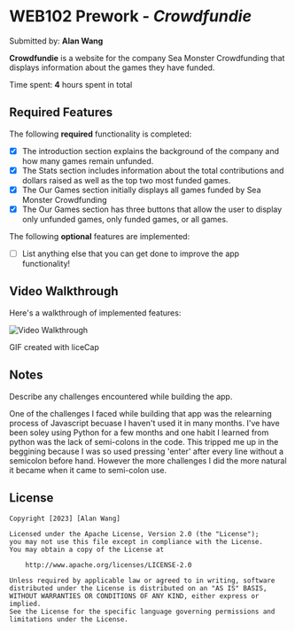 # WEB102 Prework - *Crowdfundie*

Submitted by: **Alan Wang**

**Crowdfundie** is a website for the company Sea Monster Crowdfunding that displays information about the games they have funded.

Time spent: **4** hours spent in total

## Required Features

The following **required** functionality is completed:

* [X] The introduction section explains the background of the company and how many games remain unfunded.
* [X] The Stats section includes information about the total contributions and dollars raised as well as the top two most funded games.
* [X] The Our Games section initially displays all games funded by Sea Monster Crowdfunding
* [X] The Our Games section has three buttons that allow the user to display only unfunded games, only funded games, or all games.

The following **optional** features are implemented:

* [ ] List anything else that you can get done to improve the app functionality!

## Video Walkthrough

Here's a walkthrough of implemented features:

<img src='https://github.com/AlanWang13/web102_prework/blob/main/prework.gif' title='Video Walkthrough' width='' alt='Video Walkthrough' />

<!-- Replace this with whatever GIF tool you used! -->
GIF created with liceCap
<!-- Recommended tools:
[Kap](https://getkap.co/) for macOS
[ScreenToGif](https://www.screentogif.com/) for Windows
[peek](https://github.com/phw/peek) for Linux. -->

## Notes

Describe any challenges encountered while building the app.

One of the challenges I faced while building that app was the relearning process of Javascript becuase I haven't used it in many months. I've have been soley using Python for a few months and one habit I learned from python was the lack of semi-colons in the code. This tripped me up in the beggining because I was so used pressing 'enter' after every line without a semicolon before hand. However the more challenges I did the more natural it became when it came to semi-colon use.

## License

    Copyright [2023] [Alan Wang]

    Licensed under the Apache License, Version 2.0 (the "License");
    you may not use this file except in compliance with the License.
    You may obtain a copy of the License at

        http://www.apache.org/licenses/LICENSE-2.0

    Unless required by applicable law or agreed to in writing, software
    distributed under the License is distributed on an "AS IS" BASIS,
    WITHOUT WARRANTIES OR CONDITIONS OF ANY KIND, either express or implied.
    See the License for the specific language governing permissions and
    limitations under the License.
